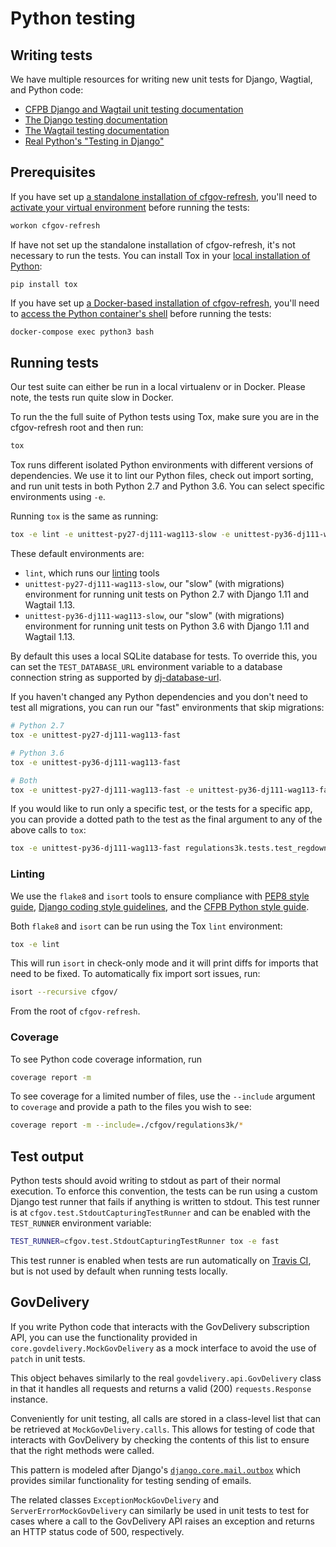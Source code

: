 # Python testing

## Writing tests

We have multiple resources for writing new unit tests for Django, Wagtial, and Python code:

- [CFPB Django and Wagtail unit testing documentation](https://github.com/cfpb/development/blob/master/guides/unittesting-django-wagtail.md)
- [The Django testing documentation](https://docs.djangoproject.com/en/1.11/topics/testing/overview/)
- [The Wagtail testing documentation](http://docs.wagtail.io/en/v1.13.4/advanced_topics/testing.html)
- [Real Python's "Testing in Django"](https://realpython.com/testing-in-django-part-1-best-practices-and-examples/)

## Prerequisites

If you have set up 
[a standalone installation of cfgov-refresh](/installation/#install-system-level-requirements), 
you'll need to 
[activate your virtual environment](/running-virtualenv/#3-launch-site) 
before running the tests:

```sh
workon cfgov-refresh
```

If have not set up the standalone installation of cfgov-refresh,
it's not necessary to run the tests. 
You can install Tox in your 
[local installation of Python](https://github.com/cfpb/development/blob/master/guides/installing-python.md):

```
pip install tox
```

If you have set up 
[a Docker-based installation of cfgov-refresh](/installation/#docker-based-installation),
you'll need to 
[access the Python container's shell](http://localhost:8888/running-docker/#access-a-containers-shell) 
before running the tests:

```sh
docker-compose exec python3 bash
```

## Running tests

Our test suite can either be run in a local virtualenv or in Docker. 
Please note, the tests run quite slow in Docker.

To run the the full suite of Python tests using Tox, 
make sure you are in the cfgov-refresh root and then run:

```sh
tox
```

Tox runs different isolated Python environments with different versions of dependencies.
We use it 
to lint our Python files, 
check out import sorting, 
and run unit tests in both Python 2.7 and Python 3.6.
You can select specific environments using `-e`.

Running `tox` is the same as running:

```sh
tox -e lint -e unittest-py27-dj111-wag113-slow -e unittest-py36-dj111-wag113-slow
```

These default environments are:

- `lint`, which runs our [linting](#linting) tools
- `unittest-py27-dj111-wag113-slow`, our "slow" (with migrations) environment 
  for running unit tests on Python 2.7 with Django 1.11 and Wagtail 1.13.
- `unittest-py36-dj111-wag113-slow`, our "slow" (with migrations) environment 
  for running unit tests on Python 3.6 with Django 1.11 and Wagtail 1.13.
 
By default this uses a local SQLite database for tests. To override this, you
can set the `TEST_DATABASE_URL` environment variable to a database connection
string as supported by [dj-database-url](https://github.com/kennethreitz/dj-database-url).

If you haven't changed any Python dependencies and you don't need to test 
all migrations, you can run our "fast" environments that skip migrations:

```sh
# Python 2.7
tox -e unittest-py27-dj111-wag113-fast

# Python 3.6
tox -e unittest-py36-dj111-wag113-fast

# Both
tox -e unittest-py27-dj111-wag113-fast -e unittest-py36-dj111-wag113-fast
```

If you would like to run only a specific test, or the tests for a specific app, 
you can provide a dotted path to the test as the final argument to any of the above calls to `tox`:

```sh
tox -e unittest-py36-dj111-wag113-fast regulations3k.tests.test_regdown
```

### Linting

We use the `flake8` and `isort` tools to ensure compliance with 
[PEP8 style guide](https://www.python.org/dev/peps/pep-0008/),
[Django coding style guidelines](https://docs.djangoproject.com/en/dev/internals/contributing/writing-code/coding-style/),
and the 
[CFPB Python style guide](https://github.com/cfpb/development/blob/master/standards/python.md#linting).

Both `flake8` and `isort` can be run using the Tox `lint` environment:

```sh
tox -e lint
```

This will run `isort` in check-only mode and it will print diffs for imports 
that need to be fixed. To automatically fix import sort issues, run:

```sh
isort --recursive cfgov/
```

From the root of `cfgov-refresh`.

### Coverage

To see Python code coverage information, run

```sh
coverage report -m
```

To see coverage for a limited number of files, 
use the `--include` argument to `coverage` and provide a path to the files you wish to see:

```sh
coverage report -m --include=./cfgov/regulations3k/*
```

## Test output

Python tests should avoid writing to stdout as part of their normal execution.
To enforce this convention, the tests can be run using a custom Django test
runner that fails if anything is written to stdout. This test runner is at
`cfgov.test.StdoutCapturingTestRunner` and can be enabled with the `TEST_RUNNER`
environment variable:

```sh
TEST_RUNNER=cfgov.test.StdoutCapturingTestRunner tox -e fast
```

This test runner is enabled when tests are run automatically on [Travis CI](https://travis-ci.org/),
but is not used by default when running tests locally.


## GovDelivery

If you write Python code that interacts with the GovDelivery subscription API, you can use the functionality provided in `core.govdelivery.MockGovDelivery` as a mock interface to avoid the use of `patch` in unit tests.

This object behaves similarly to the real `govdelivery.api.GovDelivery` class in that it handles all requests and returns a valid (200) `requests.Response` instance.

Conveniently for unit testing, all calls are stored in a class-level list that can be retrieved at `MockGovDelivery.calls`. This allows for testing of code that interacts with GovDelivery by checking the contents of this list to ensure that the right methods were called.

This pattern is modeled after Django's [`django.core.mail.outbox`](https://docs.djangoproject.com/en/2.0/topics/testing/tools/#email-services) which provides similar functionality for testing sending of emails.

The related classes `ExceptionMockGovDelivery` and `ServerErrorMockGovDelivery` can similarly be used in unit tests to test for cases where a call to the GovDelivery API raises an exception and returns an HTTP status code of 500, respectively.
